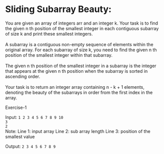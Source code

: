 
# Sliding Subarray Beauty:
You are given an array of integers arr and an integer k. Your task is to find the given n th position of the smallest integer in each contiguous subarray of size k and print these smallest integers.
<br>
<br>
A subarray is a contiguous non-empty sequence of elements within the original array.
For each subarray of size k, you need to find the given n th position of the smallest integer within that subarray.
<br>
<br>
The given n th position of the smallest integer in a subarray is the integer that appears at the given n th position when the subarray is sorted in ascending order.
<br>
<br>
Your task is to return an integer array containing n - k + 1 elements, denoting the beauty of the subarrays in order from the first index in the array.

Exercise-1

Input: 
`1 2 3 4 5 6 7 8 9 10
`
<br>
`3
`
<br>
`2`
<br>
Note: 
Line 1: input array
Line 2: sub array length
Line 3: position of the smallest value

Output:
`2 3 4 5 6 7 8 9
`

